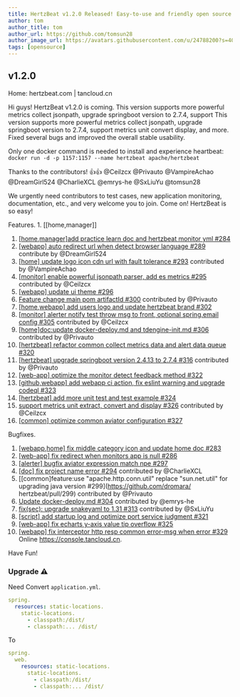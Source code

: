 ```yaml
---
title: HertzBeat v1.2.0 Released! Easy-to-use and friendly open source real-time monitoring tool   
author: tom  
author_title: tom   
author_url: https://github.com/tomsun28  
author_image_url: https://avatars.githubusercontent.com/u/24788200?s=400&v=4  
tags: [opensource]
---
```


## v1.2.0

Home: hertzbeat.com | tancloud.cn

Hi guys! HertzBeat v1.2.0 is coming. This version supports more powerful metrics collect jsonpath, upgrade springboot version to 2.7.4, support This version supports more powerful metrics collect jsonpath, upgrade springboot version to 2.7.4, support metrics unit convert display, and more. Fixed several bugs and improved the overall stable usability.

Only one docker command is needed to install and experience heartbeat:
`docker run -d -p 1157:1157 --name hertzbeat apache/hertzbeat`

Thanks to the contributors! 👍👍 @Ceilzcx @Privauto @VampireAchao @DreamGirl524 @CharlieXCL @emrys-he @SxLiuYu @tomsun28

We urgently need contributors to test cases, new application monitoring, documentation, etc., and very welcome you to join. Come on! HertzBeat is so easy!

Features. 1. [[home,manager]]

1. [[home,manager]add practice learn doc and hertzbeat monitor yml #284](https://github.com/apache/hertzbeat/pull/284)
2. [[webapp] auto redirect url when detect browser language #289](https://github.com/apache/hertzbeat/pull/289) contribute by @DreamGirl524
3. [[home] update logo icon cdn url with fault tolerance #293](https://github.com/apache/hertzbeat/pull/293) contributed by @VampireAchao
4. [[monitor] enable powerful jsonpath parser, add es metrics #295](https://github.com/apache/hertzbeat/pull/295) contributed by @Ceilzcx
5. [[webapp] update ui theme #296](https://github.com/apache/hertzbeat/pull/296)
6. [Feature change main pom artifactId #300](https://github.com/apache/hertzbeat/pull/300) contributed by @Privauto
7. [[home,webapp] add users logo and update hertzbeat brand #302](https://github.com/apache/hertzbeat/pull/302)
8. [[monitor] alerter notify test throw msg to front, optional spring.email config #305](https://github.com/apache/hertzbeat/pull/305) contributed by @Ceilzcx
9. [[home]doc:update docker-deploy.md and tdengine-init.md #306](https://github.com/apache/hertzbeat/pull/306) contributed by @Privauto
10. [[hertzbeat] refactor common collect metrics data and alert data queue #320](https://github.com/apache/hertzbeat/pull/320)
11. [[hertzbeat] upgrade springboot version 2.4.13 to 2.7.4 #316](https://github.com/apache/hertzbeat/pull/316) contributed by @Privauto
12. [[web-app] optimize the monitor detect feedback method #322](https://github.com/apache/hertzbeat/pull/322)
13. [[github,webapp] add webapp ci action, fix eslint warning and upgrade codeql #323](https://github.com/apache/hertzbeat/pull/323)
14. [[hertzbeat] add more unit test and test example #324](https://github.com/apache/hertzbeat/pull/324)
15. [support metrics unit extract, convert and display #326](https://github.com/apache/hertzbeat/pull/326) contributed by @Ceilzcx
16. [[common] optimize common aviator configuration #327](https://github.com/apache/hertzbeat/pull/327)

Bugfixes.

1. [[webapp,home] fix middle category icon and update home doc #283](https://github.com/apache/hertzbeat/pull/283)
2. [[web-app] fix redirect when monitors app is null #286](https://github.com/apache/hertzbeat/pull/286)
3. [[alerter] bugfix aviator expression match npe #297](https://github.com/apache/hertzbeat/pull/297)
4. [[doc] fix project name error #294](https://github.com/apache/hertzbeat/pull/294) contributed by @CharlieXCL
5. [[common]feature:use "apache.http.conn.util" replace "sun.net.util" for upgrading java version #299](<https://github.com/dromara/> hertzbeat/pull/299) contributed by @Privauto
6. [Update docker-deploy.md #304](https://github.com/apache/hertzbeat/pull/304) contributed by @emrys-he
7. [fix(sec): upgrade snakeyaml to 1.31 #313](https://github.com/apache/hertzbeat/pull/313) contributed by @SxLiuYu
8. [[script] add startup log and optimize port service judgment #321](https://github.com/apache/hertzbeat/pull/321)
9. [[web-app] fix echarts y-axis value tip overflow #325](https://github.com/apache/hertzbeat/pull/325)
10. [[webapp] fix interceptor http resp common error-msg when error #329](https://github.com/apache/hertzbeat/pull/329)
    Online <https://console.tancloud.cn>.

Have Fun!

### Upgrade ⚠️

Need Convert `application.yml`.

```yaml
spring.
  resources: static-locations.
    static-locations.
      - classpath:/dist/
      - classpath:... /dist/
```

To

```yaml
spring.
  web.
    resources: static-locations.
      static-locations.
        - classpath:/dist/
        - classpath:... /dist/
```

